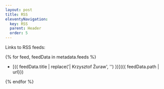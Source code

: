 ```yaml
---
layout: post
title: RSS
eleventyNavigation:
  key: RSS
  parent: Header
  order: 5
---
```


Links to RSS feeds:

{% for feed, feedData in metadata.feeds %}

- [{{ feedData.title | replace('| Krzysztof Żuraw', '') }}]({{ feedData.path | url}})

{% endfor %}
